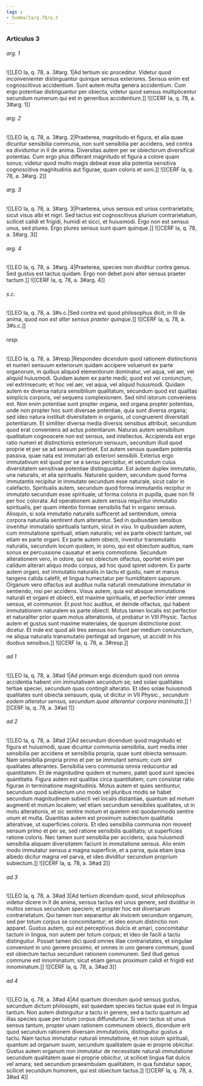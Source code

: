 ```yaml
---
tags : 
- Summa/Ia/q.78/a.3
---
```


### Articulus 3

###### arg. 1
![[LEO Ia, q. 78, a. 3#arg. 1|Ad tertium sic proceditur. Videtur quod inconvenienter distinguantur quinque sensus exteriores. Sensus enim est cognoscitivus accidentium. Sunt autem multa genera accidentium. Cum ergo potentiae distinguantur per obiecta, videtur quod sensus multiplicentur secundum numerum qui est in generibus accidentium.]]
![[CERF Ia, q. 78, a. 3#arg. 1]]

###### arg. 2
![[LEO Ia, q. 78, a. 3#arg. 2|Praeterea, magnitudo et figura, et alia quae dicuntur sensibilia communia, non sunt sensibilia per accidens, sed contra ea dividuntur in II de anima. Diversitas autem per se obiectorum diversificat potentias. Cum ergo plus differant magnitudo et figura a colore quam sonus; videtur quod multo magis debeat esse alia potentia sensitiva cognoscitiva magnitudinis aut figurae, quam coloris et soni.]]
![[CERF Ia, q. 78, a. 3#arg. 2]]

###### arg. 3
![[LEO Ia, q. 78, a. 3#arg. 3|Praeterea, unus sensus est unius contrarietatis; sicut visus albi et nigri. Sed tactus est cognoscitivus plurium contrarietatum, scilicet calidi et frigidi, humidi et sicci, et huiusmodi. Ergo non est sensus unus, sed plures. Ergo plures sensus sunt quam quinque.]]
![[CERF Ia, q. 78, a. 3#arg. 3]]

###### arg. 4
![[LEO Ia, q. 78, a. 3#arg. 4|Praeterea, species non dividitur contra genus. Sed gustus est tactus quidam. Ergo non debet poni alter sensus praeter tactum.]]
![[CERF Ia, q. 78, a. 3#arg. 4]]

###### s.c.
![[LEO Ia, q. 78, a. 3#s.c.|Sed contra est quod philosophus dicit, in III de anima, quod *non est alter sensus praeter quinque*.]]
![[CERF Ia, q. 78, a. 3#s.c.]]

###### resp.
![[LEO Ia, q. 78, a. 3#resp.|Respondeo dicendum quod rationem distinctionis et numeri sensuum exteriorum quidam accipere voluerunt ex parte organorum, in quibus aliquod elementorum dominatur, vel aqua, vel aer, vel aliquid huiusmodi. Quidam autem ex parte medii, quod est vel coniunctum, vel extrinsecum; et hoc vel aer, vel aqua, vel aliquid huiusmodi. Quidam autem ex diversa natura sensibilium qualitatum, secundum quod est qualitas simplicis corporis, vel sequens complexionem. Sed nihil istorum conveniens est. Non enim potentiae sunt propter organa, sed organa propter potentias, unde non propter hoc sunt diversae potentiae, quia sunt diversa organa; sed ideo natura instituit diversitatem in organis, ut congruerent diversitati potentiarum. Et similiter diversa media diversis sensibus attribuit, secundum quod erat conveniens ad actus potentiarum. Naturas autem sensibilium qualitatum cognoscere non est sensus, sed intellectus. Accipienda est ergo ratio numeri et distinctionis exteriorum sensuum, secundum illud quod proprie et per se ad sensum pertinet. Est autem sensus quaedam potentia passiva, quae nata est immutari ab exteriori sensibili. Exterius ergo immutativum est quod per se a sensu percipitur, et secundum cuius diversitatem sensitivae potentiae distinguuntur. Est autem duplex immutatio, una naturalis, et alia spiritualis. Naturalis quidem, secundum quod forma immutantis recipitur in immutato secundum esse naturale, sicut calor in calefacto. Spiritualis autem, secundum quod forma immutantis recipitur in immutato secundum esse spirituale; ut forma coloris in pupilla, quae non fit per hoc colorata. Ad operationem autem sensus requiritur immutatio spiritualis, per quam intentio formae sensibilis fiat in organo sensus. Alioquin, si sola immutatio naturalis sufficeret ad sentiendum, omnia corpora naturalia sentirent dum alterantur. Sed in quibusdam sensibus invenitur immutatio spiritualis tantum, sicut in visu. In quibusdam autem, cum immutatione spirituali, etiam naturalis; vel ex parte obiecti tantum, vel etiam ex parte organi. Ex parte autem obiecti, invenitur transmutatio naturalis, secundum locum quidem, in sono, qui est obiectum auditus, nam sonus ex percussione causatur et aeris commotione. Secundum alterationem vero, in odore, qui est obiectum olfactus, oportet enim per calidum alterari aliquo modo corpus, ad hoc quod spiret odorem. Ex parte autem organi, est immutatio naturalis in tactu et gustu, nam et manus tangens calida calefit, et lingua humectatur per humiditatem saporum. Organum vero olfactus aut auditus nulla naturali immutatione immutatur in sentiendo, nisi per accidens. Visus autem, quia est absque immutatione naturali et organi et obiecti, est maxime spiritualis, et perfectior inter omnes sensus, et communior. Et post hoc auditus, et deinde olfactus, qui habent immutationem naturalem ex parte obiecti. Motus tamen localis est perfectior et naturaliter prior quam motus alterationis, ut probatur in VIII Physic. Tactus autem et gustus sunt maxime materiales, de quorum distinctione post dicetur. Et inde est quod alii tres sensus non fiunt per medium coniunctum, ne aliqua naturalis transmutatio pertingat ad organum, ut accidit in his duobus sensibus.]]
![[CERF Ia, q. 78, a. 3#resp.]]

###### ad 1
![[LEO Ia, q. 78, a. 3#ad 1|Ad primum ergo dicendum quod non omnia accidentia habent vim immutativam secundum se; sed solae qualitates tertiae speciei, secundum quas contingit alteratio. Et ideo solae huiusmodi qualitates sunt obiecta sensuum, quia, ut dicitur in VII Physic., *secundum eadem alteratur sensus, secundum quae alterantur corpora inanimata*.]]
![[CERF Ia, q. 78, a. 3#ad 1]]

###### ad 2
![[LEO Ia, q. 78, a. 3#ad 2|Ad secundum dicendum quod magnitudo et figura et huiusmodi, quae dicuntur communia sensibilia, sunt media inter sensibilia per accidens et sensibilia propria, quae sunt obiecta sensuum. Nam sensibilia propria primo et per se immutant sensum; cum sint qualitates alterantes. Sensibilia vero communia omnia reducuntur ad quantitatem. Et de magnitudine quidem et numero, patet quod sunt species quantitatis. Figura autem est qualitas circa quantitatem; cum consistat ratio figurae in terminatione magnitudinis. Motus autem et quies sentiuntur, secundum quod subiectum uno modo vel pluribus modis se habet secundum magnitudinem subiecti vel localis distantiae, quantum ad motum augmenti et motum localem; vel etiam secundum sensibiles qualitates, ut in motu alterationis, et sic sentire motum et quietem est quodammodo sentire unum et multa. Quantitas autem est proximum subiectum qualitatis alterativae, ut superficies coloris. Et ideo sensibilia communia non movent sensum primo et per se, sed ratione sensibilis qualitatis; ut superficies ratione coloris. Nec tamen sunt sensibilia per accidens, quia huiusmodi sensibilia aliquam diversitatem faciunt in immutatione sensus. Alio enim modo immutatur sensus a magna superficie, et a parva, quia etiam ipsa albedo dicitur magna vel parva, et ideo dividitur secundum proprium subiectum.]]
![[CERF Ia, q. 78, a. 3#ad 2]]

###### ad 3
![[LEO Ia, q. 78, a. 3#ad 3|Ad tertium dicendum quod, sicut philosophus videtur dicere in II de anima, sensus tactus est unus genere, sed dividitur in multos sensus secundum speciem; et propter hoc est diversarum contrarietatum. Qui tamen non separantur ab invicem secundum organum, sed per totum corpus se concomitantur; et ideo eorum distinctio non apparet. Gustus autem, qui est perceptivus dulcis et amari, concomitatur tactum in lingua, non autem per totum corpus; et ideo de facili a tactu distinguitur. Posset tamen dici quod omnes illae contrarietates, et singulae conveniunt in uno genere proximo, et omnes in uno genere communi, quod est obiectum tactus secundum rationem communem. Sed illud genus commune est innominatum; sicut etiam genus proximum calidi et frigidi est innominatum.]]
![[CERF Ia, q. 78, a. 3#ad 3]]

###### ad 4
![[LEO Ia, q. 78, a. 3#ad 4|Ad quartum dicendum quod sensus gustus, secundum dictum philosophi, est quaedam species tactus quae est in lingua tantum. Non autem distinguitur a tactu in genere, sed a tactu quantum ad illas species quae per totum corpus diffunduntur. Si vero tactus sit unus sensus tantum, propter unam rationem communem obiecti, dicendum erit quod secundum rationem diversam immutationis, distinguitur gustus a tactu. Nam tactus immutatur naturali immutatione, et non solum spirituali, quantum ad organum suum, secundum qualitatem quae ei proprie obiicitur. Gustus autem organum non immutatur de necessitate naturali immutatione secundum qualitatem quae ei proprie obiicitur, ut scilicet lingua fiat dulcis vel amara; sed secundum praeambulam qualitatem, in qua fundatur sapor, scilicet secundum humorem, qui est obiectum tactus.]]
![[CERF Ia, q. 78, a. 3#ad 4]]

